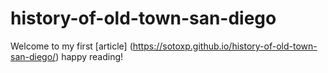 # history-of-old-town-san-diego

Welcome to my first [article] (https://sotoxp.github.io/history-of-old-town-san-diego/) happy reading!
